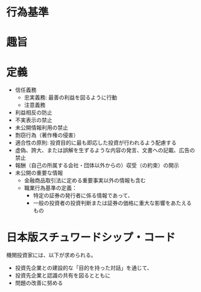 # 行為基準

# 趣旨

# 定義
* 信任義務
  * 忠実義務: 最善の利益を図るように行動
  * 注意義務
* 利益相反の防止
* 不実表示の禁止
* 未公開情報利用の禁止
* 剽窃行為（著作権の侵害）
* 適合性の原則: 投資目的に最も即応した投資が行われるよう配慮する
* 虚偽、誇大、または誤解を生ずるような内容の発言、文書への記載、広告の禁止
* 報酬（自己の所属する会社・団体以外からの）収受（の約束）の開示
* 未公開の重要な情報
  * 金融商品取引法に定める重要事実以外の情報も含む
  * 職業行為基準の定義：
    * 特定の証券の発行者に係る情報であって、
    * 一般の投資者の投資判断または証券の価格に重大な影響をあたえるもの
  
# 日本版スチュワードシップ・コード
機関投資家には、以下が求められる。
* 投資先企業との建設的な「目的を持った対話」を通じて、
* 投資先企業と認識の共有を図るとともに
* 問題の改善に努める
